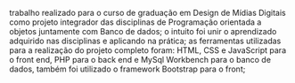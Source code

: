 trabalho realizado para o curso de graduação em Design de Mídias Digitais como projeto integrador das disciplinas de Programação orientada a objetos juntamente com Banco de dados;
o intuito foi unir o aprendizado adquirido nas disciplinas e aplicando na prática;
as ferramentas utilizadas para a realização do projeto completo foram: HTML, CSS e JavaScript para o front end, PHP para o back end e MySql Workbench para o banco de dados, também foi utilizado o framework Bootstrap para o front;
